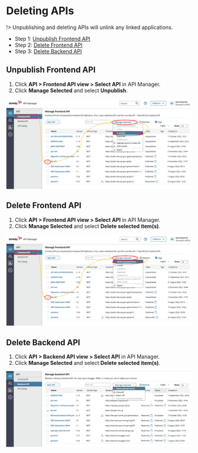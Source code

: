 # Deleting APIs

!> Unpublishing and deleting APIs will unlink any linked applications.

- Step 1: [Unpublish Frontend API](#unpublish-frontend-api)
- Step 2: [Delete Frontend API](#delete-frontend-api)
- Step 3: [Delete Backend API](#delete-backend-api)

## Unpublish Frontend API

1. Click **API > Frontend API view > Select API** in API Manager.
2. Click **Manage Selected** and select **Unpublish**.

![unpublish-frontend](./_assets/delete-api/delete-api-unpublish.png)

## Delete Frontend API

1. Click **API > Frontend API view > Select API** in API Manager.
2. Click **Manage Selected** and select **Delete selected item(s)**.

![unpublish-frontend](./_assets/delete-api/delete-api-frontend.png)

## Delete Backend API

1. Click **API > Backend API view > Select API** in API Manager.
2. Click **Manage Selected** and select **Delete selected item(s)**.

![unpublish-frontend](./_assets/delete-api/delete-api-backend.png)